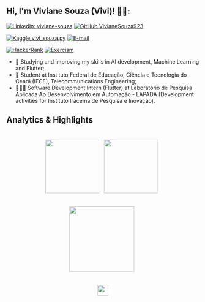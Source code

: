 ## Hi, I'm Viviane Souza (Vivi)! 🧚‍♀️:


[![LinkedIn: viviane-souza](https://img.shields.io/badge/-LinkedIn-blue?style=flat-square&logo=linkedin&logoColor=white&link=https://www.linkedin.com/in/viviane-souza-8672391b0/)](https://www.linkedin.com/in/viviane-souza-8672391b0/)
[![GitHub VivianeSouza923](https://img.shields.io/github/followers/VivianeSouza923?style=social)](https://github.com/VivianeSouza923)

[![Kaggle vivi_souza.py](https://img.shields.io/badge/-Kaggle-20BEFF?style=flat&logo=kaggle&logoColor=white&link=https://www.kaggle.com/morbidvivi)](https://www.kaggle.com/morbidvivi)
[![E-mail](https://img.shields.io/badge/E-mail-%20-blue?logo=gmail)](mailto:rt.viviane.souza@gmail.com)

[![HackerRank](https://img.shields.io/badge/HackerRank-Profile-blue)](https://www.hackerrank.com/viviane_souza05)
[![Exercism](https://img.shields.io/badge/Exercism-Profile-blue)](https://exercism.org/profiles/VivianeSouza923)


- 🌱 Studying and improving my skills in AI development, Machine Learning and Flutter;
- 🚀 Student at Instituto Federal de Educação, Ciência e Tecnologia do Ceará (IFCE), Telecommunications Engineering;
- 🧑🏻‍💻 Software Development Intern (Flutter) at Laboratório de Pesquisa Aplicada Ao Desenvolvimento em Automação - LAPADA (Development activities for Instituto Iracema de Pesquisa e Inovação).

## Analytics & Highlights


 <h1 align="center"><a href="https://github.com/anuraghazra/github-readme-stats"><img height="140em" src="https://github-readme-stats-bpires.vercel.app/api?username=VivianeSouza923&hide_title=true&line_height=30&hide_rank=false&theme=dracula&show_icons=true&include_all_commits=true&hide_border=true"></a>&nbsp;
<a href="https://github.com/denvercoder1/github-readme-streak-stats"><img height="140em" 
src="https://github-readme-streak-stats.herokuapp.com/?user=VivianeSouza923&theme=dracula&hide_border=true"></a>&nbsp;
 
 <a href="https://github.com/anuraghazra/github-readme-stats"><img height="170em" src="https://github-readme-stats-bpires.vercel.app/api/top-langs/?username=VivianeSouza923&layout=compact&card_width=400&hide_title=true&theme=dracula&t&langs_count=9&hide_border=true"></a>&nbsp;
 
 <a href="https://metrics.lecoq.io/insights/VivianeSouza923" target="_blank" rel="noreferrer"><img height="27.5em" src="https://user-images.githubusercontent.com/86871991/178090011-2be9a8c0-ad68-4e7d-8568-6256d8178a28.png"></img></a>
 
</details>

